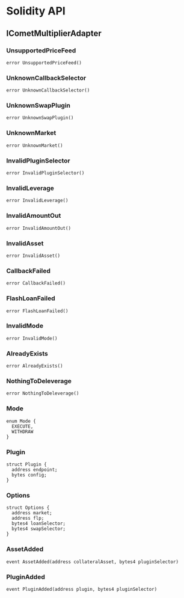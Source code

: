 # Solidity API

## ICometMultiplierAdapter

### UnsupportedPriceFeed

```solidity
error UnsupportedPriceFeed()
```

### UnknownCallbackSelector

```solidity
error UnknownCallbackSelector()
```

### UnknownSwapPlugin

```solidity
error UnknownSwapPlugin()
```

### UnknownMarket

```solidity
error UnknownMarket()
```

### InvalidPluginSelector

```solidity
error InvalidPluginSelector()
```

### InvalidLeverage

```solidity
error InvalidLeverage()
```

### InvalidAmountOut

```solidity
error InvalidAmountOut()
```

### InvalidAsset

```solidity
error InvalidAsset()
```

### CallbackFailed

```solidity
error CallbackFailed()
```

### FlashLoanFailed

```solidity
error FlashLoanFailed()
```

### InvalidMode

```solidity
error InvalidMode()
```

### AlreadyExists

```solidity
error AlreadyExists()
```

### NothingToDeleverage

```solidity
error NothingToDeleverage()
```

### Mode

```solidity
enum Mode {
  EXECUTE,
  WITHDRAW
}
```

### Plugin

```solidity
struct Plugin {
  address endpoint;
  bytes config;
}
```

### Options

```solidity
struct Options {
  address market;
  address flp;
  bytes4 loanSelector;
  bytes4 swapSelector;
}
```

### AssetAdded

```solidity
event AssetAdded(address collateralAsset, bytes4 pluginSelector)
```

### PluginAdded

```solidity
event PluginAdded(address plugin, bytes4 pluginSelector)
```

